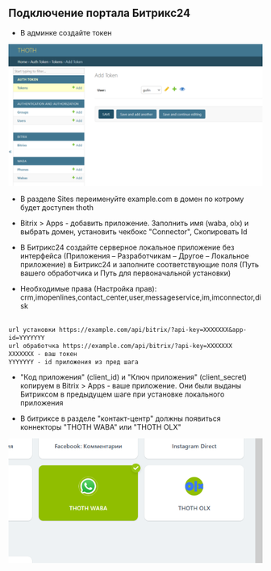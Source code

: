 ## Подключение портала Битрикс24

+ В админке создайте токен 

![alt text](img/token.png)

+ В разделе Sites переименуйте example.com в домен по котрому будет доступен thoth
+ Bitrix > Apps - добавить приложение. Заполнить имя (waba, olx) и выбрать домен, установить чекбокс "Connector", Скопировать Id

+ В Битрикс24 создайте серверное локальное приложение без интерфейса (Приложения – Разработчикам – Другое – Локальное приложение) в Битрикс24 и заполните соответствующие поля (Путь вашего обработчика и Путь для первоначальной установки) 
+ Необходимые права (Настройка прав): crm,imopenlines,contact_center,user,messageservice,im,imconnector,disk
```

url установки https://example.com/api/bitrix/?api-key=XXXXXXX&app-id=YYYYYYY
url обработчка https://example.com/api/bitrix/?api-key=XXXXXXX
XXXXXXX - ваш токен
YYYYYYY - id приложения из пред шага
```

+ "Код приложения" (client_id) и "Ключ приложения" (client_secret) копируем в Bitrix > Apps - ваше приложение. Они были выданы Битриксом в предыдущем шаге при установке локального приложения


+ В битриксе в разделе "контакт-центр" должны появиться коннекторы "THOTH WABA" или "THOTH OLX"

![alt text](img/olx-connector.png)
